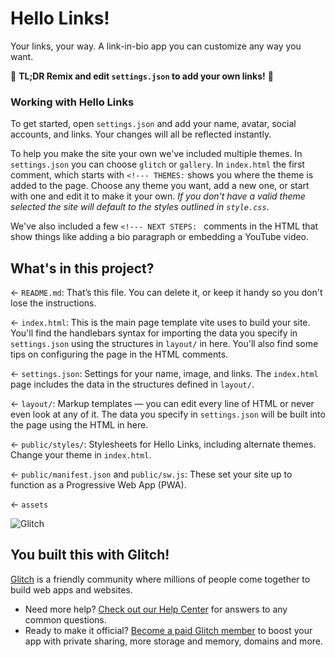 # Hello Links!

Your links, your way. A link-in-bio app you can customize any way you want.

🚀 **TL;DR Remix and edit `settings.json` to add your own links!** 🚀


### Working with Hello Links

To get started, open `settings.json` and add your name, avatar, social accounts, and links. Your changes will all be reflected instantly. 

To help you make the site your own we've included multiple themes. In `settings.json` you can choose `glitch` or `gallery`. In `index.html` the first comment, which starts with `<!--- THEMES:` shows you where the theme is added to the page. Choose any theme you want, add a new one, or start with one and edit it to make it your own. _If you don't have a valid theme selected the site will default to the styles outlined in `style.css`._

We've also included a few `<!--- NEXT STEPS: ` comments in the HTML that show things like adding a bio paragraph or embedding a YouTube video. 


## What's in this project?

← `README.md`: That’s this file. You can delete it, or keep it handy so you don't lose the instructions.

← `index.html`: This is the main page template vite uses to build your site. You'll find the handlebars syntax for importing the data you specify in `settings.json` using the structures in `layout/` in here. You'll also find some tips on configuring the page in the HTML comments.

← `settings.json`: Settings for your name, image, and links. The `index.html` page includes the data in the structures defined in `layout/`.

← `layout/`: Markup templates — you can edit every line of HTML or never even look at any of it. The data you specify in `settings.json` will be built into the page using the HTML in here.

← `public/styles/`: Stylesheets for Hello Links, including alternate themes. Change your theme in `index.html`.

← `public/manifest.json` and `public/sw.js`: These set your site up to function as a Progressive Web App (PWA).

← `assets`

![Glitch](https://cdn.glitch.com/a9975ea6-8949-4bab-addb-8a95021dc2da%2FLogo_Color.svg?v=1602781328576)

## You built this with Glitch!

[Glitch](https://glitch.com) is a friendly community where millions of people come together to build web apps and websites.

- Need more help? [Check out our Help Center](https://help.glitch.com/) for answers to any common questions.
- Ready to make it official? [Become a paid Glitch member](https://glitch.com/pricing) to boost your app with private sharing, more storage and memory, domains and more.

